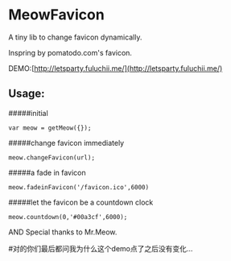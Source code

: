 # MeowFavicon

A tiny lib to change favicon dynamically.

Inspring by pomatodo.com's favicon.

DEMO:[http://letsparty.fuluchii.me/](http://letsparty.fuluchii.me/)

## Usage:
#####initial

`var meow = getMeow({});`

#####change favicon immediately

`meow.changeFavicon(url);`

#####a fade in favicon

`meow.fadeinFavicon('/favicon.ico',6000)`

#####let the favicon be a countdown clock

`meow.countdown(0,'#00a3cf',6000);`

AND Special thanks to Mr.Meow.

\#对的你们最后都问我为什么这个demo点了之后没有变化...
